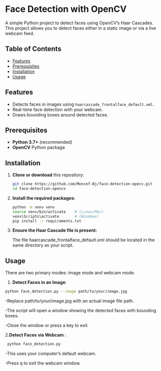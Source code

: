 # Face Detection with OpenCV

A simple Python project to detect faces using OpenCV’s Haar Cascades. This project allows you to detect faces either in a static image or via a live webcam feed.

## Table of Contents
- [Features](#features)
- [Prerequisites](#prerequisites)
- [Installation](#installation)
- [Usage](#usage)


## Features
- Detects faces in images using `haarcascade_frontalface_default.xml`.
- Real-time face detection with your webcam.
- Draws bounding boxes around detected faces.

## Prerequisites
- **Python 3.7+** (recommended)
- **OpenCV** Python package

## Installation

1. **Clone or download** this repository:
   ```bash
   git clone https://github.com/Moncef-Bj/face-detection-opecv.git
   cd face-detection-opencv
   ```
2. **Install the required packages:**
   ```bash
   python -m venv venv
   source venv/bin/activate    # (Linux/Mac)
   venv\Scripts\activate       # (Windows)
   pip install -r requirements.txt
   ```
4. **Ensure the Haar Cascade file is present:**
 
   The file haarcascade_frontalface_default.xml should be located in the same directory as your script.

## Usage ##

There are two primary modes: image mode and webcam mode.

1. **Detect Faces in an Image**:
   
  ```bash
  python face_detection.py --image path/to/your/image.jpg
   ```

-Replace path/to/your/image.jpg with an actual image file path.

-The script will open a window showing the detected faces with bounding boxes.

-Close the window or press a key to exit.

2.**Detect Faces via Webcam** :

   ```bash
    python face_detection.py
   ```

 -This uses your computer’s default webcam.

 -Press q to exit the webcam window.

 




